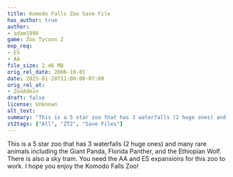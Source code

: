 ```yaml
---
title: Komodo Falls Zoo Save File
has_author: true
author: 
- adam1990
game: Zoo Tycoon 2
exp_req: 
- ES
- AA
file_size: 2.46 MB
orig_rel_date: 2006-10-01
date: 2025-01-28T11:00:00-07:00
orig_rel_at: 
- ZooAdmin
draft: false
license: Unknown
alt_text: 
summary: "This is a 5 star zoo that has 3 waterfalls (2 huge ones) and many rare animals including the Giant Panda, Florida Panther, and the Ethiopian Wolf.  There is also a sky tram. You need the  AA and ES expansions for this zoo to work.  I hope you enjoy the Komodo Falls Zoo!"
zt2tags: ["All", "ZT2", "Save Files"]
---
```

This is a 5 star zoo that has 3 waterfalls (2 huge ones) and many rare animals including the Giant Panda, Florida Panther, and the Ethiopian Wolf.  There is also a sky tram. You need the  AA and ES expansions for this zoo to work.  I hope you enjoy the Komodo Falls Zoo!